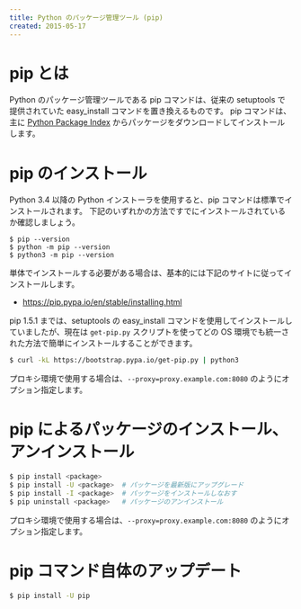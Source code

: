 ```yaml
---
title: Python のパッケージ管理ツール (pip)
created: 2015-05-17
---
```


pip とは
====

Python のパッケージ管理ツールである pip コマンドは、従来の setuptools で提供されていた easy_install コマンドを置き換えるものです。
pip コマンドは、主に [Python Package Index](https://pypi.python.org/pypi) からパッケージをダウンロードしてインストールします。

pip のインストール
====

Python 3.4 以降の Python インストーラを使用すると、pip コマンドは標準でインストールされます。
下記のいずれかの方法ですでにインストールされているか確認しましょう。

```
$ pip --version
$ python -m pip --version
$ python3 -m pip --version
```

単体でインストールする必要がある場合は、基本的には下記のサイトに従ってインストールします。

* https://pip.pypa.io/en/stable/installing.html

pip 1.5.1 までは、setuptools の easy_install コマンドを使用してインストールしていましたが、現在は ```get-pip.py``` スクリプトを使ってどの OS 環境でも統一された方法で簡単にインストールすることができます。

```sh
$ curl -kL https://bootstrap.pypa.io/get-pip.py | python3
```

プロキシ環境で使用する場合は、```--proxy=proxy.example.com:8080``` のようにオプション指定します。


pip によるパッケージのインストール、アンインストール
====

```sh
$ pip install <package>
$ pip install -U <package>  # パッケージを最新版にアップグレード
$ pip install -I <package>  # パッケージをインストールしなおす
$ pip uninstall <package>   # パッケージのアンインストール
```

プロキシ環境で使用する場合は、```--proxy=proxy.example.com:8080``` のようにオプション指定します。

pip コマンド自体のアップデート
====

```sh
$ pip install -U pip
```
